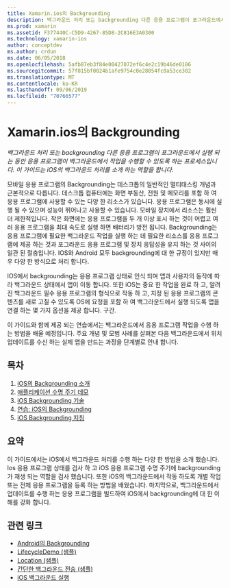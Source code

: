 ```yaml
---
title: Xamarin.ios의 Backgrounding
description: 백그라운드 처리 또는 backgrounding 다른 응용 프로그램이 포그라운드에서 실행 되는 동안 응용 프로그램이 백그라운드에서 작업을 수행할 수 있도록 하는 프로세스입니다. 이 가이드는 iOS의 백그라운드 처리를 소개 하는 역할을 합니다.
ms.prod: xamarin
ms.assetid: F377440C-C5D9-4267-85D8-2C816E3A0300
ms.technology: xamarin-ios
author: conceptdev
ms.author: crdun
ms.date: 06/05/2018
ms.openlocfilehash: 5afb87eb3f84e00427072ef6c4e2c19b46de0186
ms.sourcegitcommit: 57f815bf0024b1afe9754c0e28054fc0a53ce302
ms.translationtype: MT
ms.contentlocale: ko-KR
ms.lasthandoff: 09/06/2019
ms.locfileid: "70766577"
---
```

# <a name="backgrounding-in-xamarinios"></a>Xamarin.ios의 Backgrounding

_백그라운드 처리 또는 backgrounding 다른 응용 프로그램이 포그라운드에서 실행 되는 동안 응용 프로그램이 백그라운드에서 작업을 수행할 수 있도록 하는 프로세스입니다. 이 가이드는 iOS의 백그라운드 처리를 소개 하는 역할을 합니다._

모바일 응용 프로그램의 Backgrounding는 데스크톱의 일반적인 멀티태스킹 개념과 근본적으로 다릅니다. 데스크톱 컴퓨터에는 화면 부동산, 전원 및 메모리를 포함 하 여 응용 프로그램에 사용할 수 있는 다양 한 리소스가 있습니다. 응용 프로그램은 동시에 실행 될 수 있으며 성능이 뛰어나고 사용할 수 있습니다. 모바일 장치에서 리소스는 훨씬 더 제한적입니다. 작은 화면에는 응용 프로그램을 두 개 이상 표시 하는 것이 어렵고 여러 응용 프로그램을 최대 속도로 실행 하면 배터리가 방전 됩니다. Backgrounding는 응용 프로그램에 필요한 백그라운드 작업을 실행 하는 데 필요한 리소스를 응용 프로그램에 제공 하는 것과 포그라운드 응용 프로그램 및 장치 응답성을 유지 하는 것 사이의 일관 된 절충입니다. IOS와 Android 모두 backgrounding에 대 한 규정이 있지만 매우 다양 한 방식으로 처리 합니다.

IOS에서 backgrounding는 응용 프로그램 상태로 인식 되며 앱과 사용자의 동작에 따라 백그라운드 상태에서 앱이 이동 합니다. 또한 iOS는 중요 한 작업을 완료 하 고, 알려진 백그라운드 필수 응용 프로그램의 형식으로 작동 하 고, 지정 된 응용 프로그램의 콘텐츠를 새로 고칠 수 있도록 OS에 요청을 포함 하 여 백그라운드에서 실행 되도록 앱을 연결 하는 몇 가지 옵션을 제공 합니다. 구간.

이 가이드와 함께 제공 되는 연습에서는 백그라운드에서 응용 프로그램 작업을 수행 하는 방법을 배울 예정입니다. 주요 개념 및 모범 사례를 살펴본 다음 백그라운드에서 위치 업데이트를 수신 하는 실제 앱을 만드는 과정을 단계별로 안내 합니다.

## <a name="contents"></a>목차

1. [iOS의 Backgrounding 소개](~/ios/app-fundamentals/backgrounding/introduction-to-backgrounding-in-ios.md)
1. [애플리케이션 수명 주기 데모](~/ios/app-fundamentals/backgrounding/application-lifecycle-demo.md)
1. [iOS Backgrounding 기술](~/ios/app-fundamentals/backgrounding/ios-backgrounding-techniques/index.md)
1. [연습: iOS의 Backgrounding](~/ios/app-fundamentals/backgrounding/ios-backgrounding-walkthroughs/index.md)
1. [iOS Backgrounding 지침](~/ios/app-fundamentals/backgrounding/ios-backgrounding-guidance.md)

## <a name="summary"></a>요약

이 가이드에서는 iOS에서 백그라운드 처리를 수행 하는 다양 한 방법을 소개 했습니다. Ios 응용 프로그램 상태를 검사 하 고 iOS 응용 프로그램 수명 주기에 backgrounding가 재생 되는 역할을 검사 했습니다. 또한 iOS의 백그라운드에서 작동 하도록 개별 작업 또는 전체 응용 프로그램을 등록 하는 방법을 배웠습니다. 마지막으로, 백그라운드에서 업데이트를 수행 하는 응용 프로그램을 빌드하여 iOS에서 backgrounding에 대 한 이해를 강화 합니다.

## <a name="related-links"></a>관련 링크

- [Android의 Backgrounding](~/android/app-fundamentals/services/index.md)
- [LifecycleDemo (샘플)](https://docs.microsoft.com/samples/xamarin/ios-samples/lifecycledemo)
- [Location (샘플)](https://docs.microsoft.com/samples/xamarin/ios-samples/location)
- [간단한 백그라운드 전송 (샘플)](https://docs.microsoft.com/samples/xamarin/ios-samples/simplebackgroundtransfer)
- [iOS 백그라운드 실행](https://developer.apple.com/library/ios/documentation/iPhone/Conceptual/iPhoneOSProgrammingGuide/BackgroundExecution/BackgroundExecution.html)
